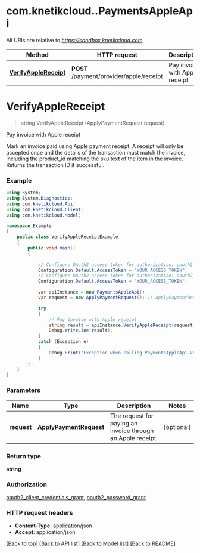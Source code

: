 # com.knetikcloud..PaymentsAppleApi

All URIs are relative to *https://sandbox.knetikcloud.com*

Method | HTTP request | Description
------------- | ------------- | -------------
[**VerifyAppleReceipt**](PaymentsAppleApi.md#verifyapplereceipt) | **POST** /payment/provider/apple/receipt | Pay invoice with Apple receipt


<a name="verifyapplereceipt"></a>
# **VerifyAppleReceipt**
> string VerifyAppleReceipt (ApplyPaymentRequest request)

Pay invoice with Apple receipt

Mark an invoice paid using Apple payment receipt. A receipt will only be accepted once and the details of the transaction must match the invoice, including the product_id matching the sku text of the item in the invoice. Returns the transaction ID if successful.

### Example
```csharp
using System;
using System.Diagnostics;
using com.knetikcloud.Api;
using com.knetikcloud.Client;
using com.knetikcloud.Model;

namespace Example
{
    public class VerifyAppleReceiptExample
    {
        public void main()
        {
            
            // Configure OAuth2 access token for authorization: oauth2_client_credentials_grant
            Configuration.Default.AccessToken = "YOUR_ACCESS_TOKEN";
            // Configure OAuth2 access token for authorization: oauth2_password_grant
            Configuration.Default.AccessToken = "YOUR_ACCESS_TOKEN";

            var apiInstance = new PaymentsAppleApi();
            var request = new ApplyPaymentRequest(); // ApplyPaymentRequest | The request for paying an invoice through an Apple receipt (optional) 

            try
            {
                // Pay invoice with Apple receipt
                string result = apiInstance.VerifyAppleReceipt(request);
                Debug.WriteLine(result);
            }
            catch (Exception e)
            {
                Debug.Print("Exception when calling PaymentsAppleApi.VerifyAppleReceipt: " + e.Message );
            }
        }
    }
}
```

### Parameters

Name | Type | Description  | Notes
------------- | ------------- | ------------- | -------------
 **request** | [**ApplyPaymentRequest**](ApplyPaymentRequest.md)| The request for paying an invoice through an Apple receipt | [optional] 

### Return type

**string**

### Authorization

[oauth2_client_credentials_grant](../README.md#oauth2_client_credentials_grant), [oauth2_password_grant](../README.md#oauth2_password_grant)

### HTTP request headers

 - **Content-Type**: application/json
 - **Accept**: application/json

[[Back to top]](#) [[Back to API list]](../README.md#documentation-for-api-endpoints) [[Back to Model list]](../README.md#documentation-for-models) [[Back to README]](../README.md)

